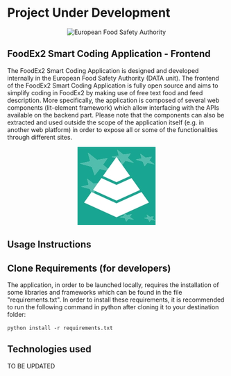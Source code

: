 # Project Under Development

<p align="center">
	<img src="http://www.efsa.europa.eu/profiles/efsa/themes/responsive_efsa/logo.png" alt="European Food Safety Authority"/>
</p>

## FoodEx2 Smart Coding Application - Frontend
The FoodEx2 Smart Coding Application is designed and developed internally in the European Food Safety Authority (DATA unit). The frontend of the FoodEx2 Smart Coding Application is fully open source and aims to simplify coding in FoodEx2 by making use of free text food and feed description. More specifically, the application is composed of several web components (lit-element framework) which allow interfacing with the APIs available on the backend part. Please note that the components can also be extracted and used outside the scope of the application itself (e.g. in another web platform) in order to expose all or some of the functionalities through different sites.

<p align="center">
    <img src="src/icons/FE2_POSI.jpg" alt="FoodEx2_SCA"/>
</p>

## Usage Instructions


## Clone Requirements (for developers)
The application, in order to be launched locally, requires the installation of some libraries and frameworks which can be found in the file "requirements.txt". In order to install these requirements, it is recommended to run the following command in python after cloning it to your destination folder:

```
python install -r requirements.txt
```

## Technologies used
TO BE UPDATED
